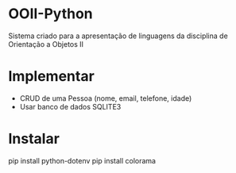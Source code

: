 # OOII-Python
Sistema criado para a apresentação de linguagens da disciplina de Orientação a Objetos II

# Implementar
- CRUD de uma Pessoa (nome, email, telefone, idade)
- Usar banco de dados SQLITE3

# Instalar

pip install python-dotenv
pip install colorama